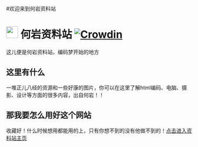 #欢迎来到何岩资料站
# <img src="https://playnite.link/applogo.png" width="32">  何岩资料站 [![Crowdin](https://badges.crowdin.net/playnite/localized.svg)](https://crowdin.com/project/playnite)
这儿便是何岩资料站，编码梦开始的地方

这里有什么
---------

一堆正儿八经的资源和一些好康的图片，你可以在这里了解html编码、电脑、摄影、设计等方面的很多内容，出自何岩！！

那我要怎么用好这个网站
---------

收藏好！什么时候想用都能用的上，只有你想不到的没有他做不到的！[点击进入资料站主页]([https://playnite.link/download.html](https://heqel.github.io/#blog-carousel)) 
